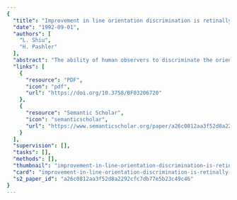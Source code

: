 ```yaml
---
{
  "title": "Improvement in line orientation discrimination is retinally local but dependent on cognitive set",
  "date": "1992-09-01",
  "authors": [
    "L. Shiu",
    "H. Pashler"
  ],
  "abstract": "The ability of human observers to discriminate the orientation of a pair of straight lines differing by 3° improved with practice. The improvement did not transfer across hemifield or across quadrants within the same hemifield. The practice effect occurred whether or not observers were given feedback. However, orientation discrimination did not improve when observers attended to brightness rather than orientation of the lines. This suggests that cognitive set affects tuning in retinally local orientation channels (perhaps by guiding some form of unsupervised learning mechanism) and that retinotopic feature extraction may not be wholly preattentive.",
  "links": [
    {
      "resource": "PDF",
      "icon": "pdf",
      "url": "https://doi.org/10.3758/BF03206720"
    },
    {
      "resource": "Semantic Scholar",
      "icon": "semanticscholar",
      "url": "https://www.semanticscholar.org/paper/a26c0812aa3f52d8a2292cfc7db77e5b23c49c46"
    }
  ],
  "supervision": [],
  "tasks": [],
  "methods": [],
  "thumbnail": "improvement-in-line-orientation-discrimination-is-retinally-local-but-dependent-on-cognitive-set-thumb.jpg",
  "card": "improvement-in-line-orientation-discrimination-is-retinally-local-but-dependent-on-cognitive-set-card.jpg",
  "s2_paper_id": "a26c0812aa3f52d8a2292cfc7db77e5b23c49c46"
}
---
```


